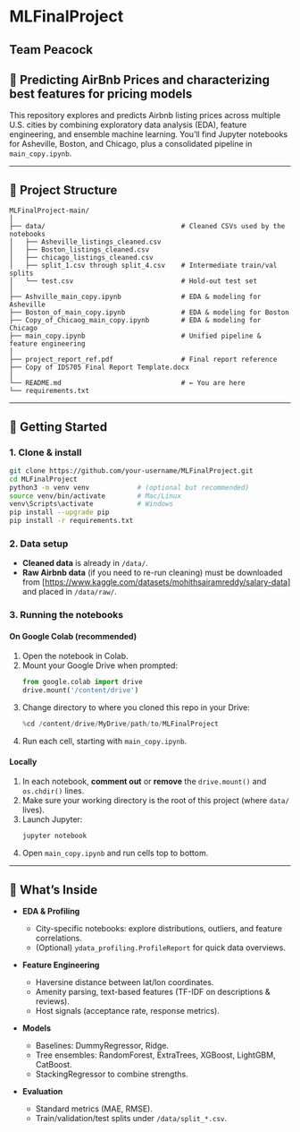 # MLFinalProject

## Team Peacock 
## 🏡 Predicting AirBnb Prices and characterizing best features for pricing models 

This repository explores and predicts Airbnb listing prices across multiple U.S. cities by combining exploratory data analysis (EDA), feature engineering, and ensemble machine learning. You’ll find Jupyter notebooks for Asheville, Boston, and Chicago, plus a consolidated pipeline in `main_copy.ipynb`.

---

## 📂 Project Structure

```
MLFinalProject-main/
│
├── data/                                  # Cleaned CSVs used by the notebooks
│   ├── Asheville_listings_cleaned.csv
│   ├── Boston_listings_cleaned.csv
│   ├── chicago_listings_cleaned.csv
│   ├── split_1.csv through split_4.csv    # Intermediate train/val splits
│   └── test.csv                           # Hold-out test set
│
├── Ashville_main_copy.ipynb               # EDA & modeling for Asheville
├── Boston_of_main_copy.ipynb              # EDA & modeling for Boston
├── Copy_of_Chicaog_main_copy.ipynb        # EDA & modeling for Chicago
├── main_copy.ipynb                        # Unified pipeline & feature engineering
│
├── project_report_ref.pdf                 # Final report reference
├── Copy of IDS705 Final Report Template.docx
│
└── README.md                              # ← You are here
└── requirements.txt                             

```

---

## 🚀 Getting Started

### 1. Clone & install  
```bash
git clone https://github.com/your-username/MLFinalProject.git
cd MLFinalProject
python3 -m venv venv            # (optional but recommended)
source venv/bin/activate        # Mac/Linux
venv\Scripts\activate           # Windows
pip install --upgrade pip
pip install -r requirements.txt
```

### 2. Data setup  
- **Cleaned data** is already in `/data/`.  
- **Raw Airbnb data** (if you need to re-run cleaning) must be downloaded from [https://www.kaggle.com/datasets/mohithsairamreddy/salary-data] and placed in `/data/raw/`.  

### 3. Running the notebooks  

#### On Google Colab (recommended)
1. Open the notebook in Colab.  
2. Mount your Google Drive when prompted:
   ```python
   from google.colab import drive
   drive.mount('/content/drive')
   ```
3. Change directory to where you cloned this repo in your Drive:
   ```python
   %cd /content/drive/MyDrive/path/to/MLFinalProject
   ```
4. Run each cell, starting with `main_copy.ipynb`.

#### Locally  
1. In each notebook, **comment out** or **remove** the `drive.mount()` and `os.chdir()` lines.  
2. Make sure your working directory is the root of this project (where `data/` lives).  
3. Launch Jupyter:
   ```bash
   jupyter notebook
   ```
4. Open `main_copy.ipynb` and run cells top to bottom.

---

## 🧪 What’s Inside

- **EDA & Profiling**  
  - City-specific notebooks: explore distributions, outliers, and feature correlations.  
  - (Optional) `ydata_profiling.ProfileReport` for quick data overviews.

- **Feature Engineering**  
  - Haversine distance between lat/lon coordinates.  
  - Amenity parsing, text-based features (TF-IDF on descriptions & reviews).  
  - Host signals (acceptance rate, response metrics).

- **Models**  
  - Baselines: DummyRegressor, Ridge.  
  - Tree ensembles: RandomForest, ExtraTrees, XGBoost, LightGBM, CatBoost.  
  - StackingRegressor to combine strengths.

- **Evaluation**  
  - Standard metrics (MAE, RMSE).  
  - Train/validation/test splits under `/data/split_*.csv`.

